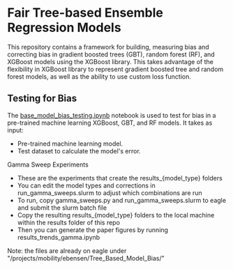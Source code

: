 # Fair Tree-based Ensemble Regression Models
This repository contains a framework for building, measuring bias and correcting bias in gradient boosted trees (GBT), random forest (RF), and XGBoost  models using the XGBoost library. This takes advantage of the flexibility in XGBoost library to represent gradient boosted tree and random forest models, as well as the ability to use custom loss function.

## Testing for Bias
The [base_model_bias_testing.ipynb](https://github.com/NREL/Fair_Forest_Models/blob/main/base_model_bias_testing.ipynb) notebook is used to test for bias in a pre-trained machine learning XGBoost, GBT, and RF models. It takes as input:
* Pre-trained machine learning model.
* Test dataset to calculate the model's error.


Gamma Sweep Experiments
* These are the experiments that create the results_{model_type} folders
* You can edit the model types and corrections in run_gamma_sweeps.slurm to adjust which combinations are run
* To run, copy gamma_sweeps.py and run_gamma_sweeps.slurm to eagle and submit the slurm batch file
* Copy the resulting results_{model_type} folders to the local machine within the results folder of this repo
* Then you can generate the paper figures by running results_trends_gamma.ipynb

Note: the files are already on eagle under "/projects/mobility/ebensen/Tree_Based_Model_Bias/"
